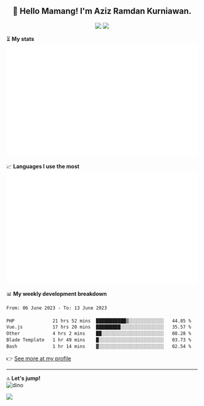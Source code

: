 <h2 align="center">👋 Hello Mamang! I'm Aziz Ramdan Kurniawan.</h2>  
<p align="center">
  <img src="https://komarev.com/ghpvc/?username=azizramdan">
  <img src="https://wakatime.com/badge/user/90056fa0-4c31-4eca-954e-2a3ac05896f9.svg">
</p>
    
⏳ **My stats**  
![](https://raw.githubusercontent.com/azizramdan/github-stats/master/generated/overview.svg#gh-dark-mode-only)

📈 **Languages I use the most**  
![](https://raw.githubusercontent.com/azizramdan/github-stats/master/generated/languages.svg#gh-dark-mode-only)

📊 **My weekly development breakdown**
<!--START_SECTION:waka-->

```txt
From: 06 June 2023 - To: 13 June 2023

PHP              21 hrs 52 mins  ███████████▒░░░░░░░░░░░░░   44.85 %
Vue.js           17 hrs 20 mins  █████████░░░░░░░░░░░░░░░░   35.57 %
Other            4 hrs 2 mins    ██░░░░░░░░░░░░░░░░░░░░░░░   08.28 %
Blade Template   1 hr 49 mins    █░░░░░░░░░░░░░░░░░░░░░░░░   03.73 %
Bash             1 hr 14 mins    ▓░░░░░░░░░░░░░░░░░░░░░░░░   02.54 %
```

<!--END_SECTION:waka-->
👉 [See more at my profile](https://wakatime.com/@azizramdan)
***
🔝 **Let's jump!**  
![dino](https://raw.githubusercontent.com/azizramdan/azizramdan/master/dino.gif)  

![](https://hit.yhype.me/github/profile?user_id=27954794)
